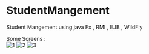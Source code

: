 # StudentMangement 


Student Mangement using java Fx , RMI , EJB , WildFly 


Some Screens :  
![1](https://github.com/ikhlas1936/StudentMangement/assets/129891260/aadd0a80-f4f8-4c04-91cf-16442cf754d6)
![2](https://github.com/ikhlas1936/StudentMangement/assets/129891260/a4ba46c9-d755-4bb9-84a0-ed3edd862e2d)
![3](https://github.com/ikhlas1936/StudentMangement/assets/129891260/bd2be42c-a629-4b47-ae14-0ab379a62535)

